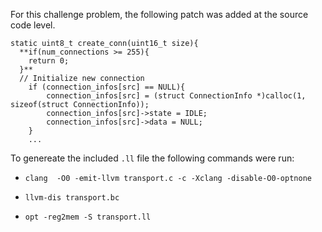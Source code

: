 For this challenge problem, the following patch was added at the source code level. 

```
static uint8_t create_conn(uint16_t size){
  **if(num_connections >= 255){
    return 0;
  }**
  // Initialize new connection                                                                                                                                       
    if (connection_infos[src] == NULL){
        connection_infos[src] = (struct ConnectionInfo *)calloc(1, sizeof(struct ConnectionInfo));
        connection_infos[src]->state = IDLE;
        connection_infos[src]->data = NULL;
    }
    ...
```

To genereate the included `.ll` file the following commands were run:

* `clang  -O0 -emit-llvm transport.c -c -Xclang -disable-O0-optnone`

* `llvm-dis transport.bc`

* `opt -reg2mem -S transport.ll`